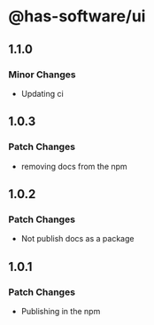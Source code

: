 # @has-software/ui

## 1.1.0

### Minor Changes

- Updating ci

## 1.0.3

### Patch Changes

- removing docs from the npm

## 1.0.2

### Patch Changes

- Not publish docs as a package

## 1.0.1

### Patch Changes

- Publishing in the npm
